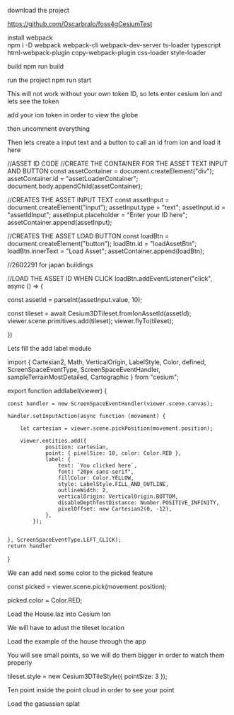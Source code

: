 download the project 

https://github.com/Oscarbralo/foss4gCesiumTest


install webpack  
	npm i -D webpack webpack-cli webpack-dev-server ts-loader typescript html-webpack-plugin copy-webpack-plugin css-loader style-loader


build 
	npm run build

run the project
	npm run start


This will not work without your own token ID, so lets enter cesium Ion and lets see the token


add your ion token in order to view the globe


then uncomment everything


Then lets create a input text and a button to call an id from ion and load it here



//ASSET ID CODE
//CREATE THE CONTAINER FOR THE ASSET TEXT INPUT AND BUTTON
const assetContainer = document.createElement("div");
assetContainer.id = "assetLoaderContainer";
document.body.appendChild(assetContainer);

//CREATES THE ASSET INPUT TEXT
const assetInput = document.createElement("input");
assetInput.type = "text";
assetInput.id = "assetIdInput";
assetInput.placeholder = "Enter your ID here";
assetContainer.append(assetInput);

//CREATES THE ASSET LOAD BUTTON
const loadBtn = document.createElement("button");
loadBtn.id = "loadAssetBtn";
loadBtn.innerText = "Load Asset";
assetContainer.append(loadBtn);

//2602291  for japan buildings

//LOAD THE ASSET ID WHEN CLICK
loadBtn.addEventListener("click", async  () => {

  const assetId = parseInt(assetInput.value, 10);

  const tileset = await Cesium3DTileset.fromIonAssetId(assetId);
  viewer.scene.primitives.add(tileset);
  viewer.flyTo(tileset);

})




Lets fill the add label module



import {
    Cartesian2,
    Math,
    VerticalOrigin,
    LabelStyle,
    Color,
    defined,
    ScreenSpaceEventType,
    ScreenSpaceEventHandler,
    sampleTerrainMostDetailed,
    Cartographic
} from "cesium";

export function addlabel(viewer) {

    const handler = new ScreenSpaceEventHandler(viewer.scene.canvas);

    handler.setInputAction(async function (movement) {

        let cartesian = viewer.scene.pickPosition(movement.position);

        viewer.entities.add({
                position: cartesian,
                point: { pixelSize: 10, color: Color.RED },
                label: {
                    text: `You clicked here`,
                    font: "20px sans-serif",
                    fillColor: Color.YELLOW,
                    style: LabelStyle.FILL_AND_OUTLINE,
                    outlineWidth: 2,
                    verticalOrigin: VerticalOrigin.BOTTOM,
                    disableDepthTestDistance: Number.POSITIVE_INFINITY,
                    pixelOffset: new Cartesian2(0, -12),
                },
            });


    }, ScreenSpaceEventType.LEFT_CLICK);
    return handler

}



We can add next some color to the picked feature


const picked = viewer.scene.pick(movement.position);

picked.color = Color.RED;


Load the House.laz into Cesium Ion

We will have to adust the tileset location

Load the example of the house through the app

You will see small points, so we will do them bigger in order to watch them properly


tileset.style = new Cesium3DTileStyle({
      pointSize: 3 
  });

Ten point inside the point cloud in order to see your point




Load the gasussian splat